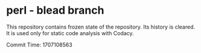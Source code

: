 # perl - blead branch

This repository contains frozen state of the repository.
Its history is cleared. It is used only for static code
analysis with Codacy.

Commit Time: 1707108563